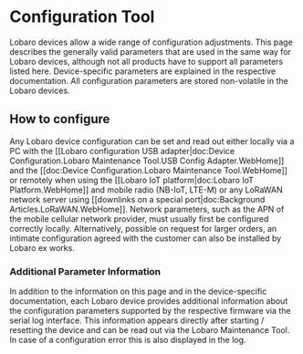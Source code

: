 # Configuration Tool

Lobaro devices allow a wide range of configuration adjustments. This page describes the generally valid parameters that are used in the same way for Lobaro devices, although not all products have to support all parameters listed here. Device-specific parameters are explained in the respective documentation. All configuration parameters are stored non-volatile in the Lobaro devices.

## How to configure

Any Lobaro device configuration can be set and read out either locally via a PC with the [[Lobaro configuration USB adapter|doc:Device Configuration.Lobaro Maintenance Tool.USB Config Adapter.WebHome]] and the [[doc:Device Configuration.Lobaro Maintenance Tool.WebHome]] or remotely when using the [[Lobaro IoT platform|doc:Lobaro IoT Platform.WebHome]] and mobile radio (NB-IoT, LTE-M) or any LoRaWAN network server using [[downlinks on a special port|doc:Background Articles.LoRaWAN.WebHome]]. Network parameters, such as the APN of the mobile cellular network provider, must usually first be configured correctly locally. Alternatively, possible on request for larger orders, an intimate configuration agreed with the customer can also be installed by Lobaro ex works.

### Additional Parameter Information

In addition to the information on this page and in the device-specific documentation, each Lobaro device provides additional information about the configuration parameters supported by the respective firmware via the serial log interface. This information appears directly after starting / resetting the device and can be read out via the Lobaro Maintenance Tool. In case of a configuration error this is also displayed in the log.
